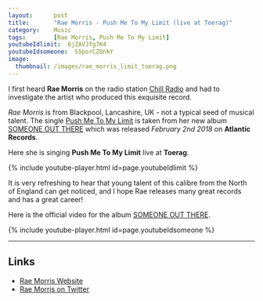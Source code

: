 ```yaml
---
layout:      post
title:       "Rae Morris - Push Me To My Limit (live at Toerag)"
category:    Music
tags:        [Rae Morris, Push Me To My Limit]
youtubeIdlimit:  6jZAVJfg7K4
youtubeIdsomeone:  S5porCZQnkY
image:
  thumbnail: /images/rae_morris_limit_toerag.png
---
```


I first heard **Rae Morris** on the radio station [Chill Radio](http://www.helpmechill.com/) and had to investigate the artist who produced this exquisite record.

*Rae Morris* is from Blackpool, Lancashire, UK - not a typical seed of musical talent.
The single [Push Me To My Limit](https://atlanti.cr/pushmetomylimit) is taken from her new album [SOMEONE OUT THERE](http://atlanti.cr/someoneoutthere) which was released *February 2nd 2018* on **Atlantic Records**.

Here she is singing **Push Me To My Limit** live at **Toerag**.

{% include youtube-player.html id=page.youtubeIdlimit %}

It is very refreshing to hear that young talent of this calibre from the North of England can get noticed, and I hope Rae releases many great records and has a great career!

Here is the official video for the album [SOMEONE OUT THERE](http://atlanti.cr/someoneoutthere).

{% include youtube-player.html id=page.youtubeIdsomeone %}

---

## Links

 - [Rae Morris Website](http://raemorris.co.uk/)
 - [Rae Morris on Twitter](https://twitter.com/raemorrismusic)

